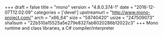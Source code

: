 +++
draft = false
title = "mono"
version = "4.8.0.374-1"
date = "2016-12-07T12:02:09"
categories = ['devel']
upstreamurl = "http://www.mono-project.com/"
arch = "x86_64"
size = "58740420"
usize = "247509073"
sha1sum = "22b510a15525a5e279e8327ab8020286b12022c3"
+++
Mono runtime and class libraries, a C# compiler/interpreter